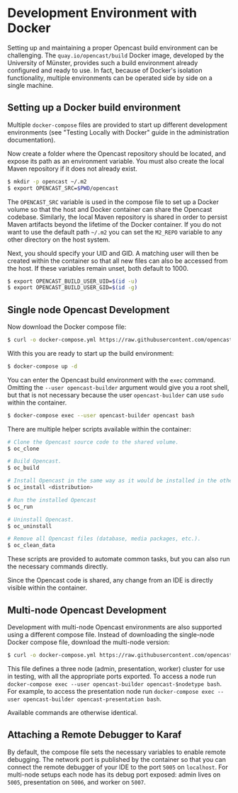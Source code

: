 # Development Environment with Docker

Setting up and maintaining a proper Opencast build environment can be challenging. The `quay.io/opencast/build` Docker image,
developed by the University of Münster, provides such a build environment already configured and ready to use. In fact,
because of Docker's isolation functionality, multiple environments can be operated side by side on a single machine.

## Setting up a Docker build environment

Multiple `docker-compose` files are provided to start up different development environments
(see "Testing Locally with Docker" guide in the administration documentation).


Now create a folder where the Opencast repository should be located, and expose its path as an environment variable. You
must also create the local Maven repository if it does not already exist.

```sh
$ mkdir -p opencast ~/.m2
$ export OPENCAST_SRC=$PWD/opencast
```

The `OPENCAST_SRC` variable is used in the compose file to set up a Docker volume so that the host and Docker container
can share the Opencast codebase. Similarly, the local Maven repository is shared in order to persist Maven artifacts
beyond the lifetime of the Docker container. If you do not want to use the default path `~/.m2` you can set the
`M2_REPO` variable to any other directory on the host system.

Next, you should specify your UID and GID. A matching user will then be created within the container so that all new
files can also be accessed from the host. If these variables remain unset, both default to 1000.

```sh
$ export OPENCAST_BUILD_USER_UID=$(id -u)
$ export OPENCAST_BUILD_USER_GID=$(id -g)
```

## Single node Opencast Development

Now download the Docker compose file:
```sh
$ curl -o docker-compose.yml https://raw.githubusercontent.com/opencast/opencast-docker/<version>/docker-compose/docker-compose.build.yml
```

With this you are ready to start up the build environment:

```sh
$ docker-compose up -d
```


You can enter the Opencast build environment with the `exec` command. Omitting the `--user opencast-builder` argument
would give you a root shell, but that is not necessary because the user `opencast-builder` can use `sudo` within the
container.

```sh
$ docker-compose exec --user opencast-builder opencast bash
```

There are multiple helper scripts available within the container:

```sh
# Clone the Opencast source code to the shared volume.
$ oc_clone

# Build Opencast.
$ oc_build

# Install Opencast in the same way as it would be installed in the other Opencast Docker images.
$ oc_install <distribution>

# Run the installed Opencast
$ oc_run

# Uninstall Opencast.
$ oc_uninstall

# Remove all Opencast files (database, media packages, etc.).
$ oc_clean_data
```

These scripts are provided to automate common tasks, but you can also run the necessary commands directly.

Since the Opencast code is shared, any change from an IDE is directly visible within the container.

## Multi-node Opencast Development

Development with multi-node Opencast environments are also supported using a different compose file.  Instead of
downloading the single-node Docker compose file, download the multi-node version:

```sh
$ curl -o docker-compose.yml https://raw.githubusercontent.com/opencast/opencast-docker/<version>/docker-compose/docker-compose.multiserver.build.yml
```

This file defines a three node (admin, presentation, worker) cluster for use in testing, with all the appropriate
ports exported.  To access a node run `docker-compose exec --user opencast-builder opencast-$nodetype bash`.  For
example, to access the presentation node run `docker-compose exec --user opencast-builder opencast-presentation bash`.

Available commands are otherwise identical.

## Attaching a Remote Debugger to Karaf

By default, the compose file sets the necessary variables to enable remote debugging. The network port is published by
the container so that you can connect the remote debugger of your IDE to the port `5005` on `localhost`.  For multi-node
setups each node has its debug port exposed: admin lives on `5005`, presentation on `5006`, and worker on `5007`.
